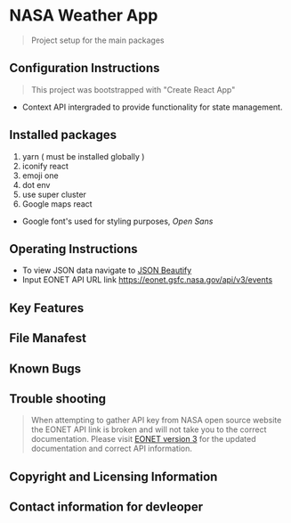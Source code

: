 # NASA Weather App

> Project setup for the main packages

## Configuration Instructions
> This project was bootstrapped  with "Create React App"
* Context API intergraded to provide functionality for state management.

## Installed packages
1. yarn ( must be installed globally )
2. iconify react
3. emoji one
4. dot env
5. use super cluster
6. Google maps react

* Google font's used for styling purposes, *Open Sans* 

## Operating Instructions
* To view JSON data navigate to [JSON Beautify](https://codebeautify.org/jsonviewer)
* Input EONET API URL link https://eonet.gsfc.nasa.gov/api/v3/events

## Key Features

## File Manafest

## Known Bugs

## Trouble shooting 
> When attempting to gather API key from NASA open source website the EONET API link is broken and will not take you to the correct documentation. Please visit [EONET version 3](https://eonet.gsfc.nasa.gov/docs/v3) for the updated documentation and correct API information.

## Copyright and Licensing Information

## Contact information for devleoper
